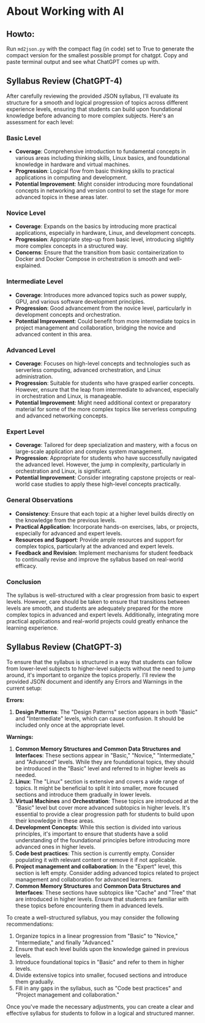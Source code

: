 # About Working with AI 

## Howto:
Run `md2json.py` with the compact flag (in code) set to True to generate the compact version for the smallest 
possible prompt for chatgpt. Copy and paste terminal output and see what ChatGPT comes up with.

## Syllabus Review (ChatGPT-4)

After carefully reviewing the provided JSON syllabus, I'll evaluate its structure for a smooth and logical progression of topics across different experience levels, ensuring that students can build upon foundational knowledge before advancing to more complex subjects. Here's an assessment for each level:

### Basic Level
- **Coverage**: Comprehensive introduction to fundamental concepts in various areas including thinking skills, Linux basics, and foundational knowledge in hardware and virtual machines.
- **Progression**: Logical flow from basic thinking skills to practical applications in computing and development.
- **Potential Improvement**: Might consider introducing more foundational concepts in networking and version control to set the stage for more advanced topics in these areas later.

### Novice Level
- **Coverage**: Expands on the basics by introducing more practical applications, especially in hardware, Linux, and development concepts.
- **Progression**: Appropriate step-up from basic level, introducing slightly more complex concepts in a structured way.
- **Concerns**: Ensure that the transition from basic containerization to Docker and Docker Compose in orchestration is smooth and well-explained.

### Intermediate Level
- **Coverage**: Introduces more advanced topics such as power supply, GPU, and various software development principles.
- **Progression**: Good advancement from the novice level, particularly in development concepts and orchestration.
- **Potential Improvement**: Could benefit from more intermediate topics in project management and collaboration, bridging the novice and advanced content in this area.

### Advanced Level
- **Coverage**: Focuses on high-level concepts and technologies such as serverless computing, advanced orchestration, and Linux administration.
- **Progression**: Suitable for students who have grasped earlier concepts. However, ensure that the leap from intermediate to advanced, especially in orchestration and Linux, is manageable.
- **Potential Improvement**: Might need additional context or preparatory material for some of the more complex topics like serverless computing and advanced networking concepts.

### Expert Level
- **Coverage**: Tailored for deep specialization and mastery, with a focus on large-scale application and complex system management.
- **Progression**: Appropriate for students who have successfully navigated the advanced level. However, the jump in complexity, particularly in orchestration and Linux, is significant.
- **Potential Improvement**: Consider integrating capstone projects or real-world case studies to apply these high-level concepts practically.

### General Observations
- **Consistency**: Ensure that each topic at a higher level builds directly on the knowledge from the previous levels.
- **Practical Application**: Incorporate hands-on exercises, labs, or projects, especially for advanced and expert levels.
- **Resources and Support**: Provide ample resources and support for complex topics, particularly at the advanced and expert levels.
- **Feedback and Revision**: Implement mechanisms for student feedback to continually revise and improve the syllabus based on real-world efficacy.

### Conclusion
The syllabus is well-structured with a clear progression from basic to expert levels. However, care should be taken to ensure that transitions between levels are smooth, and students are adequately prepared for the more complex topics in advanced and expert levels. Additionally, integrating more practical applications and real-world projects could greatly enhance the learning experience.

## Syllabus Review (ChatGPT-3)
To ensure that the syllabus is structured in a way that students can follow from lower-level subjects to higher-level subjects without the need to jump around, it's important to organize the topics properly. I'll review the provided JSON document and identify any Errors and Warnings in the current setup:

**Errors:**
1. **Design Patterns**: The "Design Patterns" section appears in both "Basic" and "Intermediate" levels, which can cause confusion. It should be included only once at the appropriate level.

**Warnings:**
1. **Common Memory Structures and Common Data Structures and Interfaces**: These sections appear in "Basic," "Novice," "Intermediate," and "Advanced" levels. While they are foundational topics, they should be introduced in the "Basic" level and referred to in higher levels as needed.
2. **Linux**: The "Linux" section is extensive and covers a wide range of topics. It might be beneficial to split it into smaller, more focused sections and introduce them gradually in lower levels.
3. **Virtual Machines** and **Orchestration**: These topics are introduced at the "Basic" level but cover more advanced subtopics in higher levels. It's essential to provide a clear progression path for students to build upon their knowledge in these areas.
4. **Development Concepts**: While this section is divided into various principles, it's important to ensure that students have a solid understanding of the foundational principles before introducing more advanced ones in higher levels.
5. **Code best practices**: This section is currently empty. Consider populating it with relevant content or remove it if not applicable.
6. **Project management and collaboration**: In the "Expert" level, this section is left empty. Consider adding advanced topics related to project management and collaboration for advanced learners.
7. **Common Memory Structures** and **Common Data Structures and Interfaces**: These sections have subtopics like "Cache" and "Tree" that are introduced in higher levels. Ensure that students are familiar with these topics before encountering them in advanced levels.

To create a well-structured syllabus, you may consider the following recommendations:

1. Organize topics in a linear progression from "Basic" to "Novice," "Intermediate," and finally "Advanced."
2. Ensure that each level builds upon the knowledge gained in previous levels.
3. Introduce foundational topics in "Basic" and refer to them in higher levels.
4. Divide extensive topics into smaller, focused sections and introduce them gradually.
5. Fill in any gaps in the syllabus, such as "Code best practices" and "Project management and collaboration."

Once you've made the necessary adjustments, you can create a clear and effective syllabus for students to follow in a logical and structured manner.